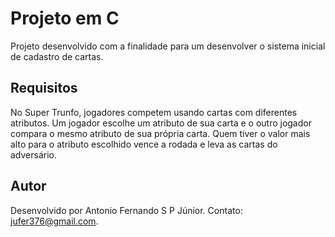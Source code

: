 
# Projeto em C
Projeto desenvolvido com a finalidade para um desenvolver o sistema inicial de cadastro de cartas. 

## Requisitos

No Super Trunfo, jogadores competem usando cartas com diferentes atributos. Um jogador escolhe um atributo de sua carta e o outro jogador compara o mesmo atributo de sua própria carta. Quem tiver o valor mais alto para o atributo escolhido vence a rodada e leva as cartas do adversário.

## Autor

Desenvolvido por Antonio Fernando S P Júnior. Contato: jufer376@gmail.com.


